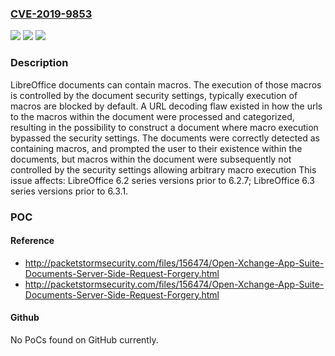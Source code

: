 ### [CVE-2019-9853](https://cve.mitre.org/cgi-bin/cvename.cgi?name=CVE-2019-9853)
![](https://img.shields.io/static/v1?label=Product&message=LibreOffice&color=blue)
![](https://img.shields.io/static/v1?label=Version&message=6.2%20series%3C%206.2.7%20&color=brighgreen)
![](https://img.shields.io/static/v1?label=Vulnerability&message=CWE-116%20Improper%20Encoding%20or%20Escaping%20of%20Output&color=brighgreen)

### Description

LibreOffice documents can contain macros. The execution of those macros is controlled by the document security settings, typically execution of macros are blocked by default. A URL decoding flaw existed in how the urls to the macros within the document were processed and categorized, resulting in the possibility to construct a document where macro execution bypassed the security settings. The documents were correctly detected as containing macros, and prompted the user to their existence within the documents, but macros within the document were subsequently not controlled by the security settings allowing arbitrary macro execution This issue affects: LibreOffice 6.2 series versions prior to 6.2.7; LibreOffice 6.3 series versions prior to 6.3.1.

### POC

#### Reference
- http://packetstormsecurity.com/files/156474/Open-Xchange-App-Suite-Documents-Server-Side-Request-Forgery.html
- http://packetstormsecurity.com/files/156474/Open-Xchange-App-Suite-Documents-Server-Side-Request-Forgery.html

#### Github
No PoCs found on GitHub currently.

